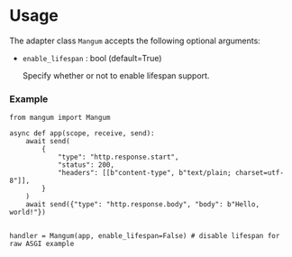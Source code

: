 # Usage

The adapter class `Mangum` accepts the following optional arguments:

- `enable_lifespan` : bool (default=True)
    
    Specify whether or not to enable lifespan support.

### Example

```python3
from mangum import Mangum

async def app(scope, receive, send):
    await send(
        {
            "type": "http.response.start",
            "status": 200,
            "headers": [[b"content-type", b"text/plain; charset=utf-8"]],
        }
    )
    await send({"type": "http.response.body", "body": b"Hello, world!"})


handler = Mangum(app, enable_lifespan=False) # disable lifespan for raw ASGI example
```

